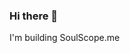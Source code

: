 ### Hi there 👋


<!-- **Keatnuxsuo/Keatnuxsuo** is a ✨ _special_ ✨ repository because its `README.md` (this file) appears on your GitHub profile. -->

I'm building SoulScope.me
